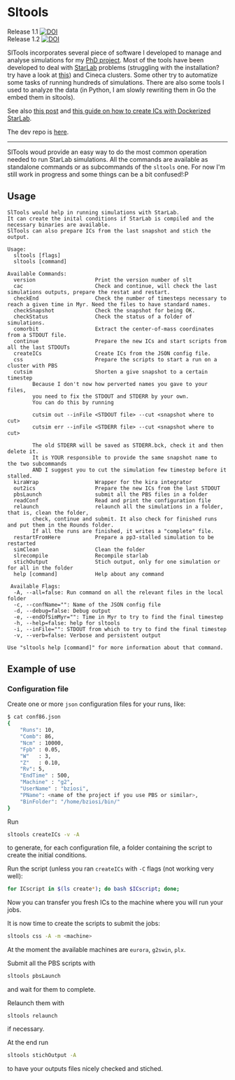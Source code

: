 # Sltools

Release 1.1 [![DOI](https://zenodo.org/badge/doi/10.5281/zenodo.12299.png)](http://dx.doi.org/10.5281/zenodo.12299)    
Release 1.2 [![DOI](https://zenodo.org/badge/doi/10.5281/zenodo.18980.png)](http://dx.doi.org/10.5281/zenodo.18980) 

SlTools incorporates several piece of software I developed to manage and analyse simulations for my [PhD project](http://brunettoziosi.eu/pages/research/phd/). Most of the tools have been developed to deal with  [StarLab](http://www.sns.ias.edu/~starlab/index.html) problems (struggling with the installation? try have a look at [this](http://http://brunettoziosi.eu/posts/starlab-gpu-installation/)) and Cineca clusters. Some other try to automatize some tasks of running hundreds of simulations. There are also some tools I used to analyze the data (in Python, I am slowly rewriting them in Go the embed them in sltools).

See also [this post](http://brunettoziosi.eu/posts/starlab-simulations-with-sltools) and [this guide on how to create ICs with Dockerized StarLab](http://brunettoziosi.eu/posts/dockerized-starlab).

The dev repo is [here](https://github.com/brunetto/sltools-dev).

---

SlTools woud provide an easy way to do the most common operation needed to run StarLab simulations.
All the commands are available as standalone commands or as subcommands of the `sltools` one. 
For now I'm still work in progress and some things can be a bit confused!:P

## Usage

````
SlTools would help in running simulations with StarLab.
It can create the inital conditions if StarLab is compiled and the 
necessary binaries are available.
SlTools can also prepare ICs from the last snapshot and stich the 
output.

Usage: 
  sltools [flags]
  sltools [command]

Available Commands: 
  version                   Print the version number of slt
  cac                       Check and continue, will check the last simulations outputs, prepare the restat and restart.
  checkEnd                  Check the number of timesteps necessary to reach a given time in Myr. Need the files to have standard names.
  checkSnapshot             Check the snapshot for being OK.
  checkStatus               Check the status of a folder of simulations.
  comorbit                  Extract the center-of-mass coordinates from a STDOUT file.
  continue                  Prepare the new ICs and start scripts from all the last STDOUTs
  createICs                 Create ICs from the JSON config file.
  css                       Prepare the scripts to start a run on a cluster with PBS 
  cutsim                    Shorten a give snapshot to a certain timestep
        Because I don't now how perverted names you gave to your files, 
        you need to fix the STDOUT and STDERR by your own.
        You can do this by running 

        cutsim out --inFile <STDOUT file> --cut <snapshot where to cut>
        cutsim err --inFile <STDERR file> --cut <snapshot where to cut>

        The old STDERR will be saved as STDERR.bck, check it and then delete it.
        It is YOUR responsible to provide the same snapshot name to the two subcommands
        AND I suggest you to cut the simulation few timestep before it stalled.
  kiraWrap                  Wrapper for the kira integrator
  out2ics                   Prepare the new ICs from the last STDOUT
  pbsLaunch                 submit all the PBS files in a folder
  readConf                  Read and print the configuration file
  relaunch                  relaunch all the simulations in a folder, that is, clean the folder, 
        check, continue and submit. It also check for finished runs and put them in the Rounds folder. 
        If all the runs are finished, it writes a "complete" file.
  restartFromHere           Prepare a pp3-stalled simulation to be restarted
  simClean                  Clean the folder
  slrecompile               Recompile starlab
  stichOutput               Stich output, only for one simulation or for all in the folder
  help [command]            Help about any command

 Available Flags:
  -A, --all=false: Run command on all the relevant files in the local folder
  -c, --confName="": Name of the JSON config file
  -d, --debug=false: Debug output
  -e, --endOfSimMyr="": Time in Myr to try to find the final timestep
  -h, --help=false: help for sltools
  -i, --inFile="": STDOUT from which to try to find the final timestep
  -v, --verb=false: Verbose and persistent output

Use "sltools help [command]" for more information about that command.

````

## Example of use
### Configuration file

Create one or more `json` configuration files for your runs, like:

```bash
$ cat conf86.json 
{
    "Runs": 10,
    "Comb": 86,
    "Ncm" : 10000,
    "Fpb" : 0.05,
    "W"   : 3,
    "Z"   : 0.10,
    "Rv": 5,
    "EndTime" : 500,
    "Machine" : "g2",
    "UserName" : "bziosi",
    "PName": <name of the project if you use PBS or similar>,
    "BinFolder": "/home/bziosi/bin/"
}
```

Run

```bash
sltools createICs -v -A
```

to generate, for each configuration file, a folder containing the script to create the initial conditions.

Run the script (unless you ran `createICs` with `-C` flags (not working very well):

```bash
for ICscript in $(ls create*); do bash $ICscript; done;
```

Now you can transfer you fresh ICs to the machine where you will run your jobs.

It is now time to create the scripts to submit the jobs:

```bash
sltools css -A -m <machine>
```

At the moment the available machines are `eurora`, `g2swin`, `plx`.

Submit all the PBS scripts with 

```bash
sltools pbsLaunch
```

and wait for them to complete.

Relaunch them with 

```
sltools relaunch
```

if necessary.

At the end run 

```bash
sltools stichOutput -A
```

to have your outputs files nicely checked and stiched.











